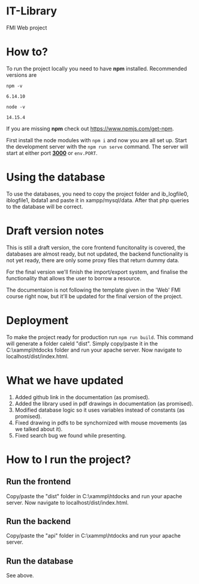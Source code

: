 # IT-Library

FMI Web project

# How to?

To run the project locally you need to have **npm** installed. Recommended versions are

`npm -v`

`6.14.10`

`node -v`

`14.15.4`

If you are missing **npm** check out https://www.npmjs.com/get-npm.

First install the node modules with `npm i` and now you are all set up. Start the development server with the `npm run serve` command. The server will start at either port **[3000](http://localhost:3000/ "localhost:3000")** or `env.PORT`.

# Using the database

To use the databases, you need to copy the project folder and ib_logfile0, iblogfile1, ibdata1 and paste it in xampp/mysql/data. After that php queries to the database will be correct.

# Draft version notes

This is still a draft version, the core frontend funcitonality is covered, the databases are almost ready, but not updated, the backend functionality is not yet ready, there are only some proxy files that return dummy data.

For the final version we'll finish the import/export system, and finalise the functionality that allows the user to borrow a resource.

The documentaion is not following the template given in the 'Web' FMI course right now, but it'll be updated for the final version of the project.

# Deployment

To make the project ready for production run `npm run build`. This command will generate a folder caleld "dist". Simply copy/paste it in the C:\\xammp\\htdocks folder and run your apache server. Now navigate to localhost/dist/index.html.

# What we have updated
1. Added github link in the documentation (as promised).
2. Added the library used in pdf drawings in documentation (as promised).
3. Modified database logic so it uses variables instead of constants (as promised).
4. Fixed drawing in pdfs to be synchornized with mouse movements (as we talked about it).
5. Fixed search bug we found while presenting. 

# How to I run the project?
## Run the frontend
Copy/paste the "dist" folder in C:\\xammp\\htdocks and run your apache server. Now navigate to localhost/dist/index.html.
## Run the backend
Copy/paste the "api" folder in C:\\xammp\\htdocks and run your apache server.
## Run the database
See above.